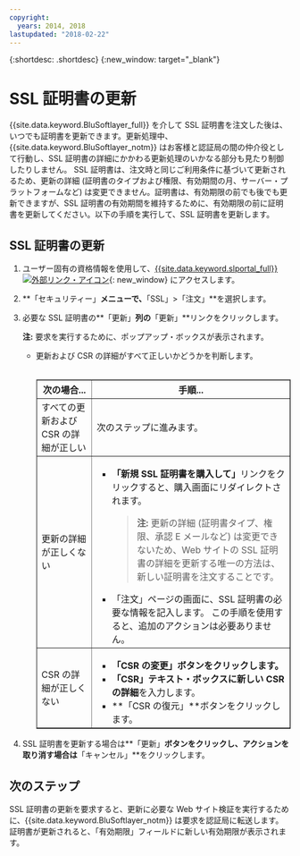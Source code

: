 ```yaml
---
copyright:
  years: 2014, 2018
lastupdated: "2018-02-22"
---
```


{:shortdesc: .shortdesc}
{:new_window: target="_blank"}

# SSL 証明書の更新

{{site.data.keyword.BluSoftlayer_full}} を介して SSL 証明書を注文した後は、いつでも証明書を更新できます。更新処理中、{{site.data.keyword.BluSoftlayer_notm}} はお客様と認証局の間の仲介役として行動し、SSL 証明書の詳細にかかわる更新処理のいかなる部分も見たり制御したりしません。 SSL 証明書は、注文時と同じご利用条件に基づいて更新されるため、更新の詳細 (証明書のタイプおよび権限、有効期間の月、サーバー・プラットフォームなど) は変更できません。証明書は、有効期限の前でも後でも更新できますが、SSL 証明書の有効期間を維持するために、有効期限の前に証明書を更新してください。以下の手順を実行して、SSL 証明書を更新します。

## SSL 証明書の更新

1. ユーザー固有の資格情報を使用して、[{{site.data.keyword.slportal_full}} ![外部リンク・アイコン](../../icons/launch-glyph.svg "外部リンク・アイコン")](https://control.softlayer.com/){: new_window} にアクセスします。
2. **「セキュリティー」**メニューで、**「SSL」>「注文」**を選択します。
3. 必要な SSL 証明書の**「更新」**列の**「更新」**リンクをクリックします。

   **注:** 要求を実行するために、ポップアップ・ボックスが表示されます。  
   * 更新および CSR の詳細がすべて正しいかどうかを判断します。<br /><br /><table border="1"><tr><th>次の場合...</th><th>手順...</th></tr><tr><td>すべての更新および CSR の詳細が正しい</td><td>次のステップに進みます。</td></tr><tr><td>更新の詳細が正しくない</td><td><ul><li><strong>「新規 SSL 証明書を購入して」</strong>リンクをクリックすると、購入画面にリダイレクトされます。<br /><blockquote><strong>注:</strong> 更新の詳細 (証明書タイプ、権限、承認 E メールなど) は変更できないため、Web サイトの SSL 証明書の詳細を更新する唯一の方法は、新しい証明書を注文することです。</blockquote></li><li>「注文」ページの画面に、SSL 証明書の必要な情報を記入します。 この手順を使用すると、追加のアクションは必要ありません。</li></ul></td></tr><tr><td>CSR の詳細が正しくない</td><td><ul><li>**「CSR の変更」**ボタンをクリックします。</li><li>**「CSR」**テキスト・ボックスに**新しい CSR の詳細**を入力します。</li><li>**「CSR の復元」**ボタンをクリックします。</li></ul></td></tr></table>
4. SSL 証明書を更新する場合は**「更新」**ボタンをクリックし、アクションを取り消す場合は**「キャンセル」**をクリックします。

## 次のステップ

SSL 証明書の更新を要求すると、更新に必要な Web サイト検証を実行するために、{{site.data.keyword.BluSoftlayer_notm}} は要求を認証局に転送します。証明書が更新されると、「有効期限」フィールドに新しい有効期限が表示されます。
